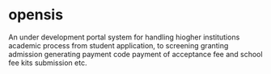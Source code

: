 # opensis
An under development portal system for handling hiogher institutions academic process from student application, to
screening
granting admission
generating payment code
payment of acceptance fee and school fee
kits submission 
etc.
